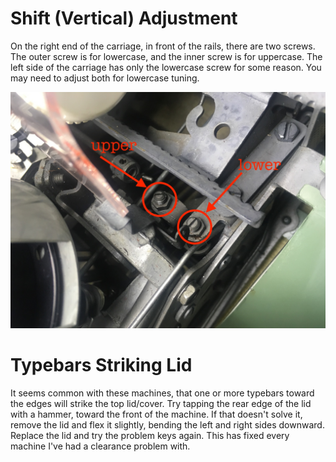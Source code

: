 <!-- TITLE: 1970s Royal Portables -->
<!-- SUBTITLE: Sabre, Custom II, Custom III, etc -->

# Shift (Vertical) Adjustment

On the right end of the carriage, in front of the rails, there are two screws. The outer screw is for lowercase, and the inner screw is for uppercase. The left side of the carriage has only the lowercase screw for some reason. You may need to adjust both for lowercase tuning.

![Royal 1970 Shift](/uploads/royal/royal-1970-shift.jpg "Royal 1970 Shift")

# Typebars Striking Lid

It seems common with these machines, that one or more typebars toward the edges will strike the top lid/cover. Try tapping the rear edge of the lid with a hammer, toward the front of the machine. If that doesn't solve it, remove the lid and flex it slightly, bending the left and right sides downward. Replace the lid and try the problem keys again. This has fixed every machine I've had a clearance problem with.